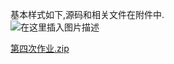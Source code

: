 
<BlogInfo id="1346" title="实现一个简单的猜数游戏" author="白日梦想猿" pv=0 read_times=0 pre_cost_time=7 category="Web开发编程" tag_list="['js', 'web']" create_time="2021.10.03 11:51:06.130068" update_time="2022.09.05 22:26:09" />

基本样式如下,源码和相关文件在附件中.  
![在这里插入图片描述](https://img-blog.csdnimg.cn/71eb4c667e32487d95e8359b7229094a.png?x-oss-process=image/watermark,type_ZHJvaWRzYW5zZmFsbGJhY2s,shadow_50,text_Q1NETiBAbGl0dGxl5Lqu772e,size_20,color_FFFFFF,t_70,g_se,x_16)


[第四次作业.zip](../media/file/2021/10/03/第四次作业.zip)


